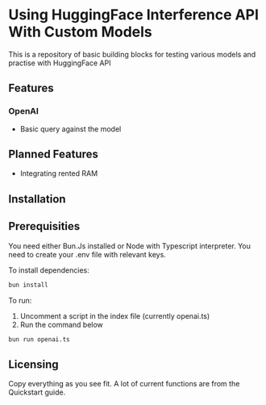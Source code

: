 # Using HuggingFace Interference API With Custom Models

This is a repository of basic building blocks for testing various models and practise with HuggingFace API

## Features

### OpenAI

- Basic query against the model

## Planned Features

- Integrating rented RAM

## Installation

## Prerequisities

You need either Bun.Js installed or Node with Typescript interpreter.
You need to create your .env file with relevant keys.

To install dependencies:

```bash
bun install
```

To run:

1. Uncomment a script in the index file (currently openai.ts)
2. Run the command below
```bash
bun run openai.ts
```
## Licensing

Copy everything as you see fit. A lot of current functions are from the Quickstart guide.

